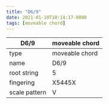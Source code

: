 ```yaml
---
title: "D6/9"
date: 2021-01-10T10:14:17-0800
tags: [moveable chord]
---
```


|D6/9|moveable chord|
|---|---|
|type|moveable chord|
|name|D6/9|
|root string|5|
|fingering|X5445X|
|scale pattern|V|
